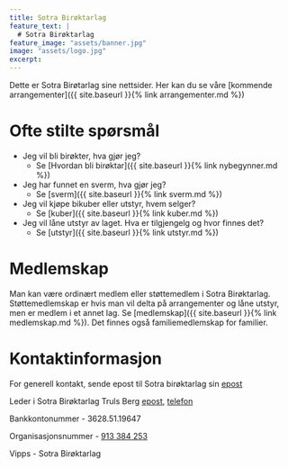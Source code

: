 ```yaml
---
title: Sotra Birøktarlag
feature_text: |
  # Sotra Birøktarlag
feature_image: "assets/banner.jpg"
image: "assets/logo.jpg"
excerpt:
---
```


Dette er Sotra Birøtarlag sine nettsider. Her kan du se våre [kommende arrangementer]({{ site.baseurl }}{% link arrangementer.md %}) 
 <!-- og bilder fra tidligere arrangementer. -->

# Ofte stilte spørsmål  

- Jeg vil bli birøkter, hva gjør jeg?
  - Se [Hvordan bli birøktar]({{ site.baseurl }}{% link nybegynner.md %})
- Jeg har funnet en sverm, hva gjør jeg?
  - Se [sverm]({{ site.baseurl }}{% link sverm.md %})
- Jeg vil kjøpe bikuber eller utstyr, hvem selger?
  - Se [kuber]({{ site.baseurl }}{% link kuber.md %})
- Jeg vil låne utstyr av laget. Hva er tilgjengelg og hvor finnes det?
  - Se [utstyr]({{ site.baseurl }}{% link utstyr.md %})

# Medlemskap

Man kan være ordinært medlem eller støttemedlem i Sotra Birøktarlag. Støttemedlemskap er hvis man vil delta på arrangementer og låne utstyr, men er medlem i et annet lag. Se [medlemskap]({{ site.baseurl }}{% link medlemskap.md %}). Det finnes også familiemedlemskap for familier.

# Kontaktinformasjon  

For generell kontakt, sende epost til Sotra birøktarlag sin [epost](mailto:sotra.biroektarlag@gmail.com)

Leder i Sotra Birøktarlag Truls Berg [epost](mailto:trulsasb@gmail.com), [telefon](tel:+4793854558)  

Bankkontonummer     - 3628.51.19647  

Organisasjonsnummer - [913 384 253](https://w2.brreg.no/enhet/sok/detalj.jsp?orgnr=913+384+253)

Vipps               - Sotra Birøktarlag
